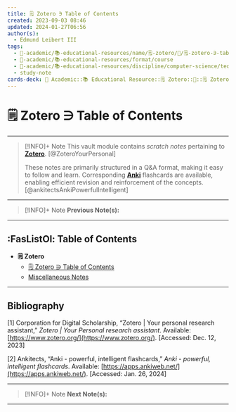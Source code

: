 ```yaml
---
title: 🗒️ Zotero ∋ Table of Contents
created: 2023-09-03 08:46
updated: 2024-01-27T06:56
author(s):
  - Edmund Leibert III
tags:
  - 🔴-academic/📚-educational-resources/name/🗒️-zotero/🔖/🗒️-zotero-∋-table-of-contents
  - 🔴-academic/📚-educational-resources/format/course
  - 🔴-academic/📚-educational-resources/discipline/computer-science/technology/zotero
  - study-note
cards-deck: 🔴 Academic::📚 Educational Resource::🗒️ Zotero::🔖::🗒️ Zotero ∋ Table of Contents
---
```


# 🗒️ Zotero ∋ Table of Contents

---

> [!INFO]+ Note 
> This vault module contains _scratch notes_ pertaining to **[Zotero](https://www.zotero.org/)**. [@ZoteroYourPersonal]
> 
> These notes are primarily structured in a Q&A format, making it easy to follow and learn. Corresponding [**Anki**](https://apps.ankiweb.net/) flashcards are available, enabling efficient revision and reinforcement of the concepts. [@ankitectsAnkiPowerfulIntelligent]

---

> [!INFO]+ Note 
> **Previous Note(s):**
> 

---



## :FasListOl: Table of Contents

- **🗒 Zotero**
	- [🗒️ Zotero ∋ Table of Contents](the-vault/src/🔴%20Academic/📚%20Educational%20Resources/🗒️%20Zotero/🗒️%20Zotero%20∋%20Table%20of%20Contents.md)
	- [Miscellaneous Notes](the-vault/src/🔴%20Academic/📚%20Educational%20Resources/🗒️%20Zotero/Miscellaneous%20Notes.md)

---

## Bibliography

\[1\]
Corporation for Digital Scholarship, “Zotero | Your personal research assistant,” _Zotero | Your Personal research assistant_. Available: [https://www.zotero.org/](https://www.zotero.org/). [Accessed: Dec. 12, 2023]

\[2\]
Ankitects, “Anki - powerful, intelligent flashcards,” _Anki - powerful, intelligent flashcards_. Available: [https://apps.ankiweb.net/](https://apps.ankiweb.net/). [Accessed: Jan. 26, 2024]

---

> [!INFO]+ Note
> **Next Note(s):**
> 

---
